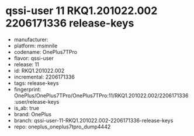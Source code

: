 # qssi-user 11 RKQ1.201022.002 2206171336 release-keys
- manufacturer: 
- platform: msmnile
- codename: OnePlus7TPro
- flavor: qssi-user
- release: 11
- id: RKQ1.201022.002
- incremental: 2206171336
- tags: release-keys
- fingerprint: OnePlus/OnePlus7TPro/OnePlus7TPro:11/RKQ1.201022.002/2206171336:user/release-keys
- is_ab: true
- brand: OnePlus
- branch: qssi-user-11-RKQ1.201022.002-2206171336-release-keys
- repo: oneplus_oneplus7tpro_dump4442
